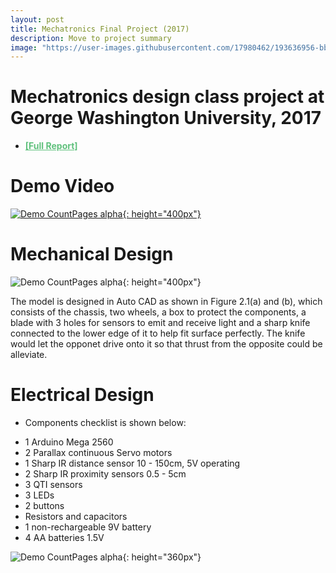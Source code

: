 ```yaml
---
layout: post
title: Mechatronics Final Project (2017)
description: Move to project summary
image: "https://user-images.githubusercontent.com/17980462/193636956-bb2de0b4-cf6f-470c-b0be-2fac3f1d80a3.png"
---
```

Mechatronics design class project at George Washington University, 2017
=============

* <a style="color: #60c17d;" href="https://drive.google.com/file/d/0B70VcBfPVyXCcnBieW52aXhXMms/view?usp=sharing&resourcekey=0-fFHhLzUO0c0UKWGsj3hToQ"><b>[Full Report]</b></a>



Demo Video
==============

[![Demo CountPages alpha](https://user-images.githubusercontent.com/17980462/193636956-bb2de0b4-cf6f-470c-b0be-2fac3f1d80a3.png){: height="400px"}](https://user-images.githubusercontent.com/17980462/180151620-37250613-1ab7-43f3-bf49-7c5bee0e9499.mp4)



Mechanical Design
==============

![Demo CountPages alpha](https://user-images.githubusercontent.com/17980462/193636531-1a77bab3-ba14-49d9-8c1e-7e3a69f11006.png){: height="400px"}


The model is designed in Auto CAD as shown in Figure 2.1(a) and (b), which consists of
the chassis, two wheels, a box to protect the components, a blade with 3 holes for
sensors to emit and receive light and a sharp knife connected to the lower edge of it to
help fit surface perfectly. The knife would let the opponet drive onto it so that thrust
from the opposite could be alleviate.


Electrical Design
==============
* Components checklist is shown below:
- 1 Arduino Mega 2560
- 2 Parallax continuous Servo motors
- 1 Sharp IR distance sensor 10 - 150cm, 5V operating
- 2 Sharp IR proximity sensors 0.5 - 5cm
- 3 QTI sensors
- 3 LEDs
- 2 buttons
- Resistors and capacitors
- 1 non-rechargeable 9V battery
- 4 AA batteries 1.5V

![Demo CountPages alpha](https://user-images.githubusercontent.com/17980462/193636789-1795d958-d934-4004-aaac-e89d58cda9e5.png){: height="360px"}

